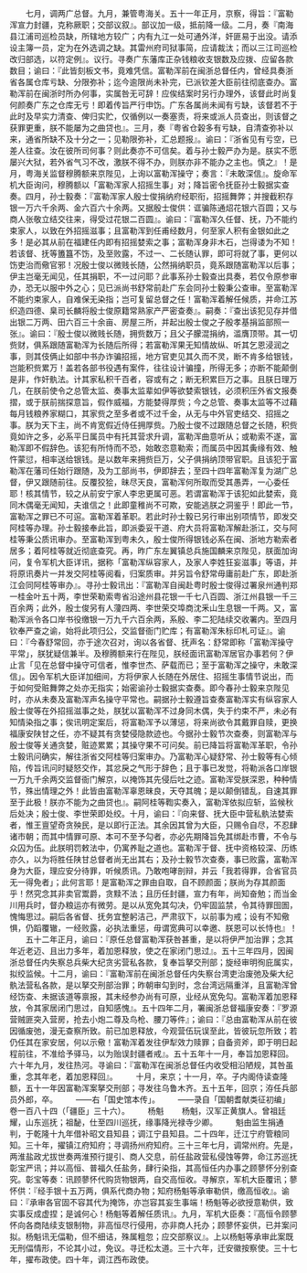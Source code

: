 <!-- { "loadSidebar": true } -->
　　七月，调两广总督。九月，兼管粤海关。五十一年正月，京察，得旨：『富勒浑宣力封疆，克称厥职；交部议叙』。部议加一级，抵前降一级。二月，奏『南海县江浦司巡检员缺，所辖地方较广；内有九江一处可通外洋，奸匪易于出没。请添设主簿一员，定为在外选调之缺。其雷州府司狱事简，应请裁汰；而以三江司巡检改归部选，以符定例』。议行。寻奏广东藩库正杂钱粮收支银数及应拨、应留各款数目；谕曰：『此皆刻板文书，竟难凭信。富勒浑前在闽浙总督任内，曾经具奏浙省各属仓库亏缺、分限弥补；迄今逾限尚未补完，已派钦差大臣前往彻底查办。富勒浑前在闽浙时所办何事，实属咎无可辞！应俟结案时另行办理外，该督此时尚复何颜奏广东之仓库无亏！即着传旨严行申饬。广东各属尚未闻有亏缺，该督若不于此时及早实力清查、俾归实贮，仅循例以一奏塞责，将来或派人员查出，则该督之获罪更重，朕不能屡为之曲贷也』。三月，奏『粤省仓榖多有亏缺，自清查弥补以来，通省所缺不及十分之一；见勒限弥补，汇总题报』。谕曰：『浙省见有亏空，已差人往查。汝在彼所司何事？则此奏亦不可信矣。着与孙士毅严办为是。朕实不愿屡兴大狱，若外省气习不改，激朕不得不办，则朕亦非不能办之主也。慎之』！是月，粤海关监督穆腾额来京陛见，上询以富勒浑操守；奏言：『未敢深信』。旋命军机大臣询问，穆腾额以「富勒浑家人招摇生事」对；降旨密令抚臣孙士毅据实查奏。四月，孙士毅奏：『富勒浑家人殷士俊捐纳府经职衔，招摇舞弊；并搜截积存银一万六千余两、金六百六十余两。又据殷士俊供：诓骗陈通炤花银六百圆；又与商人张敬立结交往来，得受过花银二百圆』。谕曰：『富勒浑久任督、抚，乃不能约束家人，以致在外招摇滋事；且富勒浑到任甫经数月，何至家人积有金银如此之多！是必其从前在福建任内即有招摇婪索之事；富勒浑身非木石，岂得诿为不知！若该督、抚等簠簋不饬，及至败露，不过一、二长随认罪，即可将就了事，更何以饬吏治而儆官邪！况殷士俊以微贱长随，公然捐纳职员，竟系跟随富勒浑以后事；伊主岂毫无闻见，任其捐职，不一过问耶？此事系孙士毅查出具奏，若仅令原参审办，恐无以服中外之心；见已派尚书舒常前赴广东会同孙士毅秉公查审。至富勒浑不能约束家人，自难保无染指；岂可复留总督之任！富勒浑着解任候质，并命江苏织造四德、臬司长麟将殷士俊原籍常熟家产严密查奏』。嗣奏：『查出该犯见存并借出银二万两、田六百三十余亩、房屋三所，并起出殷士俊之子殷孝基捐监部照一张』。谕曰：『殷士俊以微贱长随，拥赀数万；且父子朦混捐纳，滥膺顶带。其一切赀财，俱系跟随富勒浑为长随后所得；若富勒浑果无知情故纵、听其乞恩浸润之事，则其伎俩止如部中书办诈骗招摇，地方官吏见其久而不灵，断不肯多给银钱，岂能积赀累万！盖若各部书役遇有案件，往往设计骗撞，所得无多；亦断不能颠倒是非，作奸骫法。计其家私积千百者，容或有之；断无积累巨万之事。且朕日理万几，在朕前使令之总管太监、奏事太监辈如伊等欲婪索银钱，必须积压外省文报奏摺，或于朕前揣探意旨，假作威福，方能婪得厚赀；今之总管、奏事太监等不过藉每月钱粮养家糊口，其家赀之至多者或不过千金，从无与中外官吏结交、招摇之事。朕为天下主，尚不肯宽假近侍任拥厚赀。乃殷士俊不过跟随总督之长随，积赀竟如许之多，必系平日属员中有托其营求升调，富勒浑曲意听从；或勒索不遂，富勒浑即不假辞色。该犯有所恃而不恐，始敢恣意勒索；而属员中因其夤缘有效、触忤蒙愆，相率送给银钱。是以数年来拥赀巨万，父子俱捐纳顶带官职。且该犯于富勒浑在藩司任始行跟随，及为工部尚书，伊即辞去；至四十四年富勒浑复为湖广总督，伊又跟随前往。反覆狡狯，昧尽天良，富勒浑何所取而受其愚弄，一心委任耶！核其情节，较之从前安宁家人李忠更属可恶。若谓富勒浑于该犯如此婪索，竟同木偶毫无闻知，夫谁信之！此即童稚尚不可欺，安能逃朕之洞鉴乎！即此一节，富勒浑之罪已不可逭。富勒浑着革职。若此时孙士毅已另行审出别项情节，即发交阿桂等办理。孙士毅接奉此旨，即派委妥干道、府大员将富勒浑解赴浙江，交与阿桂等秉公质讯审办。至富勒浑到粤未久，殷士俊所得银钱必系在闽、浙地方勒索者居多；着阿桂等就近彻底查究。再，昨广东左翼镇总兵施国麟来京陛见，朕面加询问，复令军机大臣详讯，据称「富勒浑纵容家人，及家人李姓狂妄滋事」等语，并将原讯奏片一并发交阿桂等阅看，归案质审。并另旨令舒常毋庸前赴广东，即赴浙江会同阿桂等审办』。寻孙士毅讯出：『富勒浑自闽赴粤时殷士俊得过署泉州通判郑一桂金叶五十两，李世荣勒索粤省沿途州县花银一千七八百圆、浙江州县银一千三百余两；此外，殷士俊另有人薓四两、李世荣交埠商沈釆山生息银一千两。又，富勒浑派令各口岸书役缴银一万九千六百余两，系殷、李二犯陆续交收署内。至四月钦奉严查之谕，始将此项归公，交监督衙门贮库；有富勒浑朱标印札可证』。谕曰：『今春舒常回，亦于途次召对，询以各省督、抚声名：舒常即称「富勒浑操守平常」，朕犹疑信兼半。及穆腾额来行在陛见，朕经面讯富勒浑居官办事若何？伊止言「见在总督中操守可信者，惟李世杰、萨载而已；至于富勒浑之操守，未敢深信」。因令军机大臣详加细间，方将伊家人长随在外居住、招摇生事情节说出，而于如何受赃舞弊之处亦无指实；始密谕孙士毅据实查奏。即今春孙士毅来京陛见时，亦从未奏及富勒浑声名操守平常也。嗣据孙士毅遵旨查奏富勒浑实有纵容家人殷士俊等在外招摇滋事之处，朕犹以富勒浑不过身同木偶，失于约束不严，未必有知情染指之事；俟讯明定案后，将富勒浑予以薄惩，将来尚欲令其戴罪自赎，更换福康安陕甘之任，亦不疑其有贪婪侵隐款迹也。今据孙士毅节次查奏，则富勒浑与殷士俊等关通贪婪，赃迹累累；其操守果不可问矣。前已降旨将富勒浑革职，令孙士毅讯问确实，解往浙省交阿桂等归案审办。乃富勒浑心疑舒常、孙士毅等有心倾陷，传旨讯问时疑怒交作，其忿戾之气形于辞色；且于事已发觉，将勒派各口岸银一万九千余两交监督衙门解京，以掩饰其先侵后吐之迹。富勒浑受朕深恩，种种情节，殊出情理之外！此皆由富勒浑辜恩昧良，天夺其魄；是以颠倒错乱，自速其罪至于此极！朕亦不能为之曲贷也』。嗣阿桂等鞫实奏入，富勒浑依拟应斩，监候秋后处决；殷士俊、李世荣即处绞。十月，谕曰：『向来督、抚大臣中营私骫法婪索者，惟王亶望奇贪殃民，是以即行正法。其余因其曾为大臣，只赐令自尽，不忍肆诸市朝；而其中情罪可原、本可不至予勾者，亦必先期降旨免其绑赴市曹，不令与众囚为伍。此朕明罚敕法中，仍寓养耻之道也。富勒浑于督、抚中资格较深、历练亦久，以为将胜任陕甘总督者尚无出其右；及孙士毅节次查奏，事已败露，富勒浑身为大臣，理应安分待罪，听候质讯。乃敢咆哮剖辩，并云「我若得罪，合省官员无一得免者」；此何言耶！是富勒浑之罪由自取，自不顾颜面；朕尚为存其颜面乎！然究念其非卖官鬻爵，贪黩不法；且历任封疆，宣力有年，尚知奋勉；而当金川用兵时，督办粮运亦有微劳。是以从宽免其勾决，仍牢固监禁，令其待罪囹圄，愧悔思过。嗣后各省督、抚务宜整躬洁己，严肃驭下，以前事为戒；设有不知儆惧，仍蹈覆辙，一经败露，必执法重惩，毋谓宽典可以幸邀、朕恩可以长恃也』！
　　五十二年正月，谕曰：『原任总督富勒浑获咎甚重，是以将伊严加治罪；念其年近老迈、且出力多年，着加恩释放，使之在家闭门思过』。五十三年四月，因闽浙总督任内失察总兵柴大纪贪劣营私各款，复奉旨拏交刑部；旋经审明徇庇属实，拟绞监候。十二月，谕曰：『富勒浑前在闽浙总督任内失察台湾吏治废弛及柴大纪骫法营私各款，是以拏交刑部治罪；昨朝审勾到时，念台湾远隔重洋，且富勒浑曾经饬查、未据该道等禀报，其未经参办尚有可原，业经从宽免勾。富勒浑着加恩释放，令其家居闭门思过，自知感愧』。五十四年二月，署闽浙总督福康安奏：『罗源营贼匪突入营房，抢去小炮二尊及鸟枪、腰刀等件』；谕曰：『总由富勒浑从前在彼因循废弛，漫无查察所致。前已加恩释放，今观营伍玩误至此，皆彼玩忽所致；若仍任其在家安居，何以示儆！富勒浑着发往伊犁效力赎罪；自备资斧，即于明日起程前往，不准给予驿马，以为贻误封疆者戒』。五十五年十一月，奉旨加恩释回。六十年九月，发往热河。寻谕曰：『富勒浑在闽浙总督任内收受相沿陋规，其咎虽重，念其年老，着加恩释回』。
　　十月，来京；十一月，卒。子内阁侍读查隆额，五十一年因富勒浑案拏交刑部；寻发往乌鲁木齐。五十五年，回京；洊任兵部员外郎，卒。
　　——右「国史馆本传」。
　　——录自「国朝耆献类征初编」卷一百八十四（「疆臣」三十六）。
　　杨魁
　　杨魁，汉军正黄旗人。曾祖廷耀，山东巡抚；祖馝，仕至四川巡抚，缘事降光禄寺少卿。
　　魁由监生捐通判，于乾隆十九年借补昭文县知县；调江宁县知县。二十四年，迁江宁府管粮同知。三十年，擢镇江府知府；寻调扬州府知府。三十三年七月，调常州府。先是，两淮盐政尤拔世奏两淮预行提引、商人交息，前任盐政营私侵蚀等弊，命江苏巡抚彰宝严讯；并以高恒、普福久任盐务，肆行染指，其高恒任内办事之顾蓼怀分别查究。彰宝等奏：讯顾蓼怀代购货物银两，自交高恒收。寻解京，军机大臣覆讯；蓼怀供：『经手银十五万两，俱系代商办物；知府杨魁等承审勒供，缴高恒收』。谕曰：『承审各官固不容其代为掩饰，亦岂容其妄生事端！杨魁等必欲授意勒供，致实事反成虚捏；是诚何心！杨魁等着解任质讯』。九月，军机大臣奏：『高恒令顾蓼怀向各商陆续支银制物，非高恒尽行侵用，亦非商人托办；顾蓼怀妄供，已并案问拟。杨魁讯无偪勒，但不细诘，殊属粗忽；应交部察议』。上以杨魁等承审此案既无刑偪情形，不论其小过，免议。寻迁松太道。三十六年，迁安徽按察使。三十七年，擢布政使。四十年，调江西布政使。
